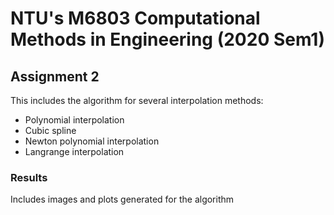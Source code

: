 # NTU's M6803 Computational Methods in Engineering (2020 Sem1)
## Assignment 2


This includes the algorithm for several interpolation methods:  
* Polynomial interpolation  
* Cubic spline  
* Newton polynomial interpolation
* Langrange interpolation  

### Results  
Includes images and plots generated for the algorithm